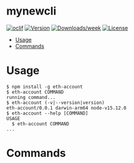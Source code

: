 mynewcli
========



[![oclif](https://img.shields.io/badge/cli-oclif-brightgreen.svg)](https://oclif.io)
[![Version](https://img.shields.io/npm/v/mynewcli.svg)](https://npmjs.org/package/mynewcli)
[![Downloads/week](https://img.shields.io/npm/dw/mynewcli.svg)](https://npmjs.org/package/mynewcli)
[![License](https://img.shields.io/npm/l/mynewcli.svg)](https://github.com/mingder78/mynewcli/blob/master/package.json)

<!-- toc -->
* [Usage](#usage)
* [Commands](#commands)
<!-- tocstop -->
# Usage
<!-- usage -->
```sh-session
$ npm install -g eth-account
$ eth-account COMMAND
running command...
$ eth-account (-v|--version|version)
eth-account/0.0.1 darwin-arm64 node-v15.12.0
$ eth-account --help [COMMAND]
USAGE
  $ eth-account COMMAND
...
```
<!-- usagestop -->
# Commands
<!-- commands -->

<!-- commandsstop -->
